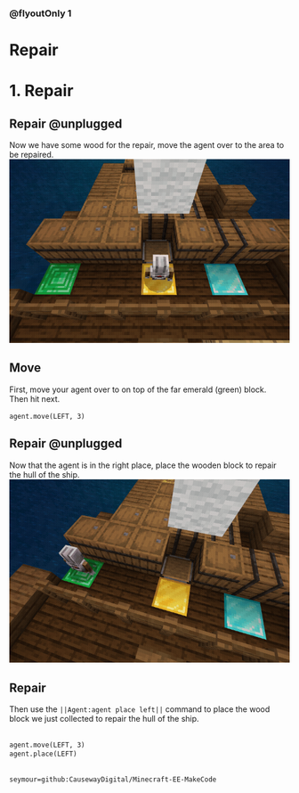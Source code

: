 

### @flyoutOnly 1

# Repair

# 1. Repair

## Repair @unplugged

Now we have some wood for the repair, move the agent over to the area to be repaired.      
![Agent repair](https://raw.githubusercontent.com/CausewayDigital/Minecraft-EE-MakeCode/main/tutorials/seymour-island/images/seymour_task_0_place_move.gif)

## Move
First, move your agent over to on top of the far emerald (green) block.   
Then hit next.      

```blocks
agent.move(LEFT, 3)

```

## Repair @unplugged
Now that the agent is in the right place, place the wooden block to repair the hull of the ship.
![Agent repair](https://raw.githubusercontent.com/CausewayDigital/Minecraft-EE-MakeCode/main/tutorials/seymour-island/images/seymour_task_0_place.gif)

## Repair
Then use the ``||Agent:agent place left||`` command to place the wood block we just collected
to repair the hull of the ship.

```blocks

agent.move(LEFT, 3)
agent.place(LEFT)


```


```package
seymour=github:CausewayDigital/Minecraft-EE-MakeCode
```
